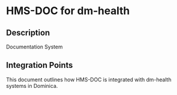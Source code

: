 # HMS-DOC for dm-health

## Description

Documentation System

## Integration Points

This document outlines how HMS-DOC is integrated with dm-health systems in Dominica.
